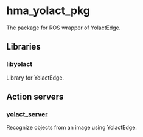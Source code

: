 # hma_yolact_pkg

The package for ROS wrapper of YolactEdge.

## Libraries
### libyolact
Library for YolactEdge.

## Action servers
### [yolact_server](docs/yolact_server.md)
Recognize objects from an image using YolactEdge.
